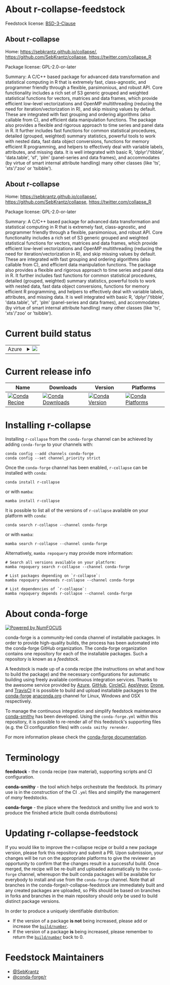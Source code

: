 About r-collapse-feedstock
==========================

Feedstock license: [BSD-3-Clause](https://github.com/conda-forge/r-collapse-feedstock/blob/main/LICENSE.txt)


About r-collapse
----------------

Home: https://sebkrantz.github.io/collapse/, https://github.com/SebKrantz/collapse, https://twitter.com/collapse_R

Package license: GPL-2.0-or-later

Summary: A C/C++ based package for advanced data transformation and statistical computing in R that is extremely fast, class-agnostic, and programmer friendly through a flexible, parsimonious, and robust API. Core functionality includes a rich set of S3 generic grouped and weighted   statistical functions for vectors, matrices and data frames, which provide efficient low-level vectorizations and OpenMP multithreading (reducing the   need for iteration/vectorization in R), and skip missing values by default. These are integrated with fast grouping and ordering algorithms (also callable   from C), and efficient data manipulation functions. The package also provides a flexible and rigorous approach to time series and panel data in R. It further   includes fast functions for common statistical procedures, detailed (grouped, weighted) summary statistics, powerful tools to work with nested data, fast   data object conversions, functions for memory efficient R programming, and helpers to effectively deal with variable labels, attributes, and missing data.   It is well integrated with basic R, 'dplyr'/'tibble', 'data.table', 'sf', 'plm' (panel-series and data frames), and accommodates (by virtue of smart internal   attribute handling) many other classes (like 'ts', 'xts'/'zoo' or 'tsibble').

About r-collapse
----------------

Home: https://sebkrantz.github.io/collapse/, https://github.com/SebKrantz/collapse, https://twitter.com/collapse_R

Package license: GPL-2.0-or-later

Summary: A C/C++ based package for advanced data transformation and statistical computing in R that is extremely fast, class-agnostic, and programmer friendly through a flexible, parsimonious, and robust API. Core functionality includes a rich set of S3 generic grouped and weighted   statistical functions for vectors, matrices and data frames, which provide efficient low-level vectorizations and OpenMP multithreading (reducing the   need for iteration/vectorization in R), and skip missing values by default. These are integrated with fast grouping and ordering algorithms (also callable   from C), and efficient data manipulation functions. The package also provides a flexible and rigorous approach to time series and panel data in R. It further   includes fast functions for common statistical procedures, detailed (grouped, weighted) summary statistics, powerful tools to work with nested data, fast   data object conversions, functions for memory efficient R programming, and helpers to effectively deal with variable labels, attributes, and missing data.   It is well integrated with basic R, 'dplyr'/'tibble', 'data.table', 'sf', 'plm' (panel-series and data frames), and accommodates (by virtue of smart internal   attribute handling) many other classes (like 'ts', 'xts'/'zoo' or 'tsibble').

Current build status
====================


<table>
    
  <tr>
    <td>Azure</td>
    <td>
      <details>
        <summary>
          <a href="https://dev.azure.com/conda-forge/feedstock-builds/_build/latest?definitionId=15498&branchName=main">
            <img src="https://dev.azure.com/conda-forge/feedstock-builds/_apis/build/status/r-collapse-feedstock?branchName=main">
          </a>
        </summary>
        <table>
          <thead><tr><th>Variant</th><th>Status</th></tr></thead>
          <tbody><tr>
              <td>linux_64_r_base4.3</td>
              <td>
                <a href="https://dev.azure.com/conda-forge/feedstock-builds/_build/latest?definitionId=15498&branchName=main">
                  <img src="https://dev.azure.com/conda-forge/feedstock-builds/_apis/build/status/r-collapse-feedstock?branchName=main&jobName=linux&configuration=linux%20linux_64_r_base4.3" alt="variant">
                </a>
              </td>
            </tr><tr>
              <td>linux_64_r_base4.4</td>
              <td>
                <a href="https://dev.azure.com/conda-forge/feedstock-builds/_build/latest?definitionId=15498&branchName=main">
                  <img src="https://dev.azure.com/conda-forge/feedstock-builds/_apis/build/status/r-collapse-feedstock?branchName=main&jobName=linux&configuration=linux%20linux_64_r_base4.4" alt="variant">
                </a>
              </td>
            </tr><tr>
              <td>osx_64_r_base4.3</td>
              <td>
                <a href="https://dev.azure.com/conda-forge/feedstock-builds/_build/latest?definitionId=15498&branchName=main">
                  <img src="https://dev.azure.com/conda-forge/feedstock-builds/_apis/build/status/r-collapse-feedstock?branchName=main&jobName=osx&configuration=osx%20osx_64_r_base4.3" alt="variant">
                </a>
              </td>
            </tr><tr>
              <td>osx_64_r_base4.4</td>
              <td>
                <a href="https://dev.azure.com/conda-forge/feedstock-builds/_build/latest?definitionId=15498&branchName=main">
                  <img src="https://dev.azure.com/conda-forge/feedstock-builds/_apis/build/status/r-collapse-feedstock?branchName=main&jobName=osx&configuration=osx%20osx_64_r_base4.4" alt="variant">
                </a>
              </td>
            </tr><tr>
              <td>win_64_r_base4.3</td>
              <td>
                <a href="https://dev.azure.com/conda-forge/feedstock-builds/_build/latest?definitionId=15498&branchName=main">
                  <img src="https://dev.azure.com/conda-forge/feedstock-builds/_apis/build/status/r-collapse-feedstock?branchName=main&jobName=win&configuration=win%20win_64_r_base4.3" alt="variant">
                </a>
              </td>
            </tr><tr>
              <td>win_64_r_base4.4</td>
              <td>
                <a href="https://dev.azure.com/conda-forge/feedstock-builds/_build/latest?definitionId=15498&branchName=main">
                  <img src="https://dev.azure.com/conda-forge/feedstock-builds/_apis/build/status/r-collapse-feedstock?branchName=main&jobName=win&configuration=win%20win_64_r_base4.4" alt="variant">
                </a>
              </td>
            </tr>
          </tbody>
        </table>
      </details>
    </td>
  </tr>
</table>

Current release info
====================

| Name | Downloads | Version | Platforms |
| --- | --- | --- | --- |
| [![Conda Recipe](https://img.shields.io/badge/recipe-r--collapse-green.svg)](https://anaconda.org/conda-forge/r-collapse) | [![Conda Downloads](https://img.shields.io/conda/dn/conda-forge/r-collapse.svg)](https://anaconda.org/conda-forge/r-collapse) | [![Conda Version](https://img.shields.io/conda/vn/conda-forge/r-collapse.svg)](https://anaconda.org/conda-forge/r-collapse) | [![Conda Platforms](https://img.shields.io/conda/pn/conda-forge/r-collapse.svg)](https://anaconda.org/conda-forge/r-collapse) |

Installing r-collapse
=====================

Installing `r-collapse` from the `conda-forge` channel can be achieved by adding `conda-forge` to your channels with:

```
conda config --add channels conda-forge
conda config --set channel_priority strict
```

Once the `conda-forge` channel has been enabled, `r-collapse` can be installed with `conda`:

```
conda install r-collapse
```

or with `mamba`:

```
mamba install r-collapse
```

It is possible to list all of the versions of `r-collapse` available on your platform with `conda`:

```
conda search r-collapse --channel conda-forge
```

or with `mamba`:

```
mamba search r-collapse --channel conda-forge
```

Alternatively, `mamba repoquery` may provide more information:

```
# Search all versions available on your platform:
mamba repoquery search r-collapse --channel conda-forge

# List packages depending on `r-collapse`:
mamba repoquery whoneeds r-collapse --channel conda-forge

# List dependencies of `r-collapse`:
mamba repoquery depends r-collapse --channel conda-forge
```


About conda-forge
=================

[![Powered by
NumFOCUS](https://img.shields.io/badge/powered%20by-NumFOCUS-orange.svg?style=flat&colorA=E1523D&colorB=007D8A)](https://numfocus.org)

conda-forge is a community-led conda channel of installable packages.
In order to provide high-quality builds, the process has been automated into the
conda-forge GitHub organization. The conda-forge organization contains one repository
for each of the installable packages. Such a repository is known as a *feedstock*.

A feedstock is made up of a conda recipe (the instructions on what and how to build
the package) and the necessary configurations for automatic building using freely
available continuous integration services. Thanks to the awesome service provided by
[Azure](https://azure.microsoft.com/en-us/services/devops/), [GitHub](https://github.com/),
[CircleCI](https://circleci.com/), [AppVeyor](https://www.appveyor.com/),
[Drone](https://cloud.drone.io/welcome), and [TravisCI](https://travis-ci.com/)
it is possible to build and upload installable packages to the
[conda-forge](https://anaconda.org/conda-forge) [anaconda.org](https://anaconda.org/)
channel for Linux, Windows and OSX respectively.

To manage the continuous integration and simplify feedstock maintenance
[conda-smithy](https://github.com/conda-forge/conda-smithy) has been developed.
Using the ``conda-forge.yml`` within this repository, it is possible to re-render all of
this feedstock's supporting files (e.g. the CI configuration files) with ``conda smithy rerender``.

For more information please check the [conda-forge documentation](https://conda-forge.org/docs/).

Terminology
===========

**feedstock** - the conda recipe (raw material), supporting scripts and CI configuration.

**conda-smithy** - the tool which helps orchestrate the feedstock.
                   Its primary use is in the construction of the CI ``.yml`` files
                   and simplify the management of *many* feedstocks.

**conda-forge** - the place where the feedstock and smithy live and work to
                  produce the finished article (built conda distributions)


Updating r-collapse-feedstock
=============================

If you would like to improve the r-collapse recipe or build a new
package version, please fork this repository and submit a PR. Upon submission,
your changes will be run on the appropriate platforms to give the reviewer an
opportunity to confirm that the changes result in a successful build. Once
merged, the recipe will be re-built and uploaded automatically to the
`conda-forge` channel, whereupon the built conda packages will be available for
everybody to install and use from the `conda-forge` channel.
Note that all branches in the conda-forge/r-collapse-feedstock are
immediately built and any created packages are uploaded, so PRs should be based
on branches in forks and branches in the main repository should only be used to
build distinct package versions.

In order to produce a uniquely identifiable distribution:
 * If the version of a package **is not** being increased, please add or increase
   the [``build/number``](https://docs.conda.io/projects/conda-build/en/latest/resources/define-metadata.html#build-number-and-string).
 * If the version of a package **is** being increased, please remember to return
   the [``build/number``](https://docs.conda.io/projects/conda-build/en/latest/resources/define-metadata.html#build-number-and-string)
   back to 0.

Feedstock Maintainers
=====================

* [@SebKrantz](https://github.com/SebKrantz/)
* [@conda-forge/r](https://github.com/conda-forge/r/)


<!-- dummy commit to enable rerendering -->

